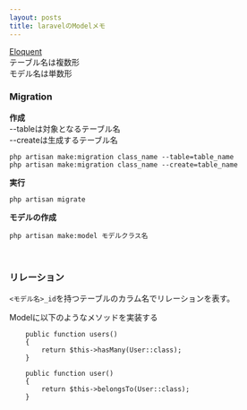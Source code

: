 ```yaml
---
layout: posts
title: laravelのModelメモ 
---
```

[Eloquent](https://laravel.com/docs/5.2/eloquent)  
テーブル名は複数形  
モデル名は単数形  

### Migration
**作成**   
--tableは対象となるテーブル名  
--createは生成するテーブル名  

```
php artisan make:migration class_name --table=table_name
php artisan make:migration class_name --create=table_name
```

**実行**   

```
php artisan migrate
```

**モデルの作成**  

```
php artisan make:model モデルクラス名
```
<br>

### リレーション
`<モデル名>_id`を持つテーブルのカラム名でリレーションを表す。  

Modelに以下のようなメソッドを実装する  

```
    public function users()
    {
        return $this->hasMany(User::class);
    }
    
    public function user()
    {
        return $this->belongsTo(User::class);
    }
```

